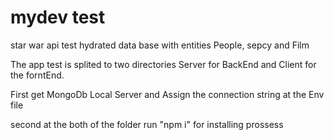# mydev test 
star war api test
hydrated data base with entities People, sepcy and Film

The app test is splited to two directories Server for BackEnd 
and Client  for the forntEnd.

First get MongoDb Local Server and Assign the connection string  at the Env file

second at the both of the folder run "npm i" for installing prossess

